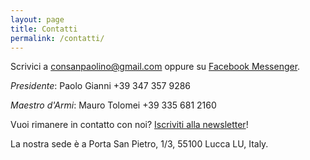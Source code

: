 ```yaml
---
layout: page
title: Contatti
permalink: /contatti/
---
```


Scrivici a consanpaolino@gmail.com oppure su [Facebook Messenger](http://m.me/consanpaolino).

*Presidente*: Paolo Gianni  +39 347 357 9286

*Maestro d'Armi*: Mauro Tolomei +39 335 681 2160

Vuoi rimanere in contatto con noi? [Iscriviti alla newsletter](/newsletter.html)!

La nostra sede è a Porta San Pietro, 1/3, 55100 Lucca LU, Italy.